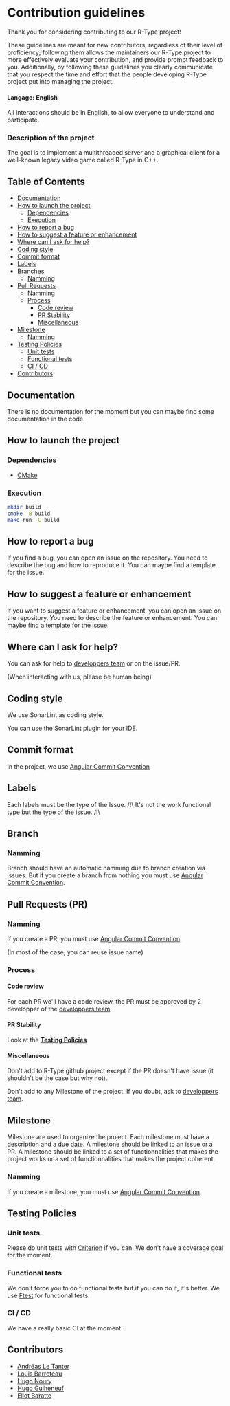 # Contribution guidelines

Thank you for considering contributing to our R-Type project!

These guidelines are meant for new contributors, regardless of their level of proficiency; following them allows the maintainers our R-Type project to more effectively evaluate your contribution, and provide prompt feedback to you. Additionally, by following these guidelines you clearly communicate that you respect the time and effort that the people developing R-Type project put into managing the project.

#### Langage: English

All interactions should be in English, to allow everyone to understand and participate.

### Description of the project

The goal is to implement a multithreaded server and a graphical client for a well-known legacy video game
called R-Type in C++.

## Table of Contents

- [Documentation](#documentation)
- [How to launch the project](#how-to-launch-the-project)
  - [Dependencies](#dependencies)
  - [Execution](#execution)
- [How to report a bug](#how-to-report-a-bug)
- [How to suggest a feature or enhancement](#how-to-suggest-a-feature-or-enhancement)
- [Where can I ask for help?](#where-can-i-ask-for-help)
- [Coding style](#coding-style)
- [Commit format](#commit-format)
- [Labels](#labels)
- [Branches](#branches)
  - [Namming](#branches-namming)
- [Pull Requests](#pull-requests)
  - [Namming](#pull-requests-namming)
  - [Process](#pull-requests-process)
    - [Code review](#pull-requests-process-code-review)
    - [PR Stability](#pull-requests-process-PR-stability)
    - [Miscellaneous](#pull-requests-process-miscellaneous)
- [Milestone](#milestones)
  - [Namming](#milestones-namming)
- [Testing Policies](#testing-policies)
  - [Unit tests](#testing-policies-unit-tests)
  - [Functional tests](#testing-policies-functional-tests)
  - [CI / CD](#testing-policies-CI-CD)
- [Contributors](#contributors)

## Documentation

There is no documentation for the moment but you can maybe find some documentation in the code.

## How to launch the project

### Dependencies

- [CMake](https://cmake.org/)

### Execution

```bash
mkdir build
cmake -B build
make run -C build
```

## How to report a bug

If you find a bug, you can open an issue on the repository. You need to describe the bug and how to reproduce it. You can maybe find a template for the issue.

## How to suggest a feature or enhancement

If you want to suggest a feature or enhancement, you can open an issue on the repository. You need to describe the feature or enhancement. You can maybe find a template for the issue.

## Where can I ask for help?

You can ask for help to [developpers team](#Contributors) or on the issue/PR.

(When interacting with us, please be human being)

## Coding style

We use SonarLint as coding style.

You can use the SonarLint plugin for your IDE.

## Commit format

In the project, we use [Angular Commit Convention](https://www.conventionalcommits.org/en/v1.0.0-beta.4/)

## Labels

Each labels must be the type of the Issue.
/!\ It's not the work functional type but the type of the issue. /!\

## Branch

### Namming

Branch should have an automatic namming due to branch creation via issues. But if you create a branch from nothing you must use [Angular Commit Convention](https://www.conventionalcommits.org/en/v1.0.0-beta.4/).

## Pull Requests (PR)

### Namming

If you create a PR, you must use [Angular Commit Convention](https://www.conventionalcommits.org/en/v1.0.0-beta.4/).

(In most of the case, you can reuse issue name)

### Process

#### Code review

For each PR we'll have a code review, the PR must be approved by 2 developper of the [developpers team](#Contributors).

#### PR Stability

Look at the [**Testing Policies**](#testing-policies)

#### Miscellaneous

Don't add to R-Type github project except if the PR doesn't have issue (it shouldn't be the case but why not).

Don't add to any Milestone of the project. If you doubt, ask to [developpers team](#Contributors).

## Milestone

Milestone are used to organize the project. Each milestone must have a description and a due date. A milestone should be linked to an issue or a PR. A milestone should be linked to a set of functionnalities that makes the project works or a set of functionnalities that makes the project coherent.

### Namming

If you create a milestone, you must use [Angular Commit Convention](https://www.conventionalcommits.org/en/v1.0.0-beta.4/).

## Testing Policies

### Unit tests

Please do unit tests with [Criterion](https://github.com/Snaipe/Criterion) if you can. We don't have a coverage goal for the moment.

### Functional tests

We don't force you to do functional tests but if you can do it, it's better. We use [Ftest](https://github.com/Atomot/ftest) for functional tests.

### CI / CD

We have a really basic CI at the moment.

## Contributors

 - [Andréas Le Tanter](https://github.com/AndreasLETANTER)
 - [Louis Barreteau](https://github.com/lbarreteau)
 - [Hugo Noury](https://github.com/HugoN1)
 - [Hugo Guiheneuf](https://github.com/Hugoguiheneuf)
 - [Eliot Baratte](https://github.com/eliotbaratte)
